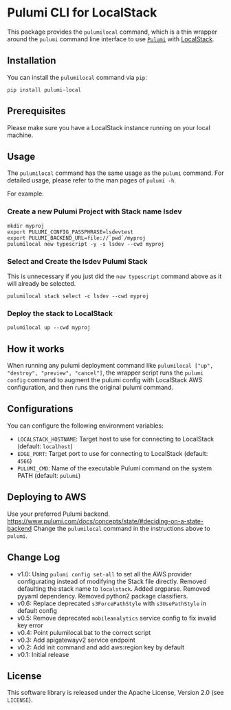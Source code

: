 # Pulumi CLI for LocalStack

This package provides the `pulumilocal` command, which is a thin wrapper around the `pulumi`
command line interface to use [`Pulumi`](https://github.com/pulumi/pulumi) with [LocalStack](https://github.com/localstack/localstack).

## Installation

You can install the `pulumilocal` command via `pip`:

```
pip install pulumi-local
```

## Prerequisites

Please make sure you have a LocalStack instance running on your local machine.

## Usage

The `pulumilocal` command has the same usage as the `pulumi` command. For detailed usage,
please refer to the man pages of `pulumi -h`.

For example:
### Create a new Pulumi Project with Stack name lsdev
```shell
mkdir myproj
export PULUMI_CONFIG_PASSPHRASE=lsdevtest
export PULUMI_BACKEND_URL=file://`pwd`/myproj
pulumilocal new typescript -y -s lsdev --cwd myproj
```

### Select and Create the lsdev Pulumi Stack
This is unnecessary if you just did the `new typescript` command above as it will already be selected.
```shell
pulumilocal stack select -c lsdev --cwd myproj
```

### Deploy the stack to LocalStack
```shell
pulumilocal up --cwd myproj
```

## How it works

When running any pulumi deployment command like `pulumilocal ["up", "destroy", "preview", "cancel"]`,
the wrapper script runs the `pulumi config` command to augment the pulumi config with LocalStack AWS configuration,
and then runs the original pulumi command. 

## Configurations

You can configure the following environment variables:

* `LOCALSTACK_HOSTNAME`: Target host to use for connecting to LocalStack (default: `localhost`)
* `EDGE_PORT`: Target port to use for connecting to LocalStack (default: `4566`)
* `PULUMI_CMD`: Name of the executable Pulumi command on the system PATH (default: `pulumi`)

## Deploying to AWS
Use your preferred Pulumi backend. https://www.pulumi.com/docs/concepts/state/#deciding-on-a-state-backend
Change the `pulumilocal` command in the instructions above to `pulumi`.

## Change Log

* v1.0: Using `pulumi config set-all` to set all the AWS provider configurating instead of modifying
  the Stack file directly. Removed defaulting the stack name to `localstack`. Added argparse. 
  Removed pyyaml dependency. Removed python2 package classifiers. 
* v0.6: Replace deprecated `s3ForcePathStyle` with `s3UsePathStyle` in default config
* v0.5: Remove deprecated `mobileanalytics` service config to fix invalid key error
* v0.4: Point pulumilocal.bat to the correct script
* v0.3: Add apigatewayv2 service endpoint
* v0.2: Add init command and add aws:region key by default
* v0.1: Initial release

## License

This software library is released under the Apache License, Version 2.0 (see `LICENSE`).

[pypi-version]: https://img.shields.io/pypi/v/pulumi-local.svg
[pypi]: https://pypi.org/project/pulumi-local/
